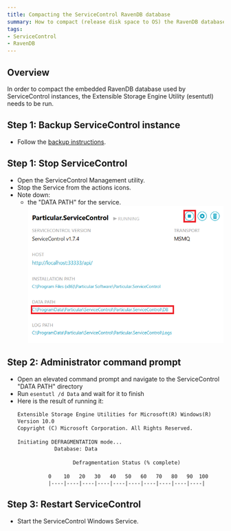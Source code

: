 ```yaml
---
title: Compacting the ServiceControl RavenDB database
summary: How to compact (release disk space to OS) the RavenDB database backing the ServiceControl
tags:
- ServiceControl
- RavenDB
---
```


## Overview
In order to compact the embedded RavenDB database used by ServiceControl instances, the Extensible Storage Engine Utility (esentutl) needs to be run.

## Step 1: Backup ServiceControl instance

- Follow the [backup instructions](backup-sc-database#backup).

## Step 1: Stop ServiceControl

- Open the ServiceControl Management utility.
- Stop the Service from the actions icons.
- Note down:
	- the "DATA PATH" for the service.  
	![](managementutil-instance-datapath.png)

## Step 2: Administrator command prompt

- Open an elevated command prompt and navigate to the ServiceControl "DATA PATH" directory
- Run `esentutl /d Data` and wait for it to finish
- Here is the result of running it:  
  ```
  Extensible Storage Engine Utilities for Microsoft(R) Windows(R)
  Version 10.0
  Copyright (C) Microsoft Corporation. All Rights Reserved.
  
  Initiating DEFRAGMENTATION mode...
              Database: Data
  
                    Defragmentation Status (% complete)
  
            0    10   20   30   40   50   60   70   80   90  100
            |----|----|----|----|----|----|----|----|----|----|
  ```

## Step 3: Restart ServiceControl

- Start the ServiceControl Windows Service.
